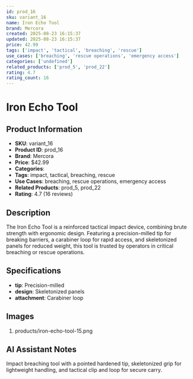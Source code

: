 ```yaml
---
id: prod_16
sku: variant_16
name: Iron Echo Tool
brand: Mercora
created: 2025-08-23 16:15:37
updated: 2025-08-23 16:15:37
price: 42.99
tags: ['impact', 'tactical', 'breaching', 'rescue']
use_cases: ['breaching', 'rescue operations', 'emergency access']
categories: ['undefined']
related_products: ['prod_5', 'prod_22']
rating: 4.7
rating_count: 16
---
```


# Iron Echo Tool

## Product Information
- **SKU**: variant_16
- **Product ID**: prod_16
- **Brand**: Mercora
- **Price**: $42.99
- **Categories**: 
- **Tags**: impact, tactical, breaching, rescue
- **Use Cases**: breaching, rescue operations, emergency access
- **Related Products**: prod_5, prod_22
- **Rating**: 4.7 (16 reviews)

## Description
The Iron Echo Tool is a reinforced tactical impact device, combining brute strength with ergonomic design. Featuring a precision-milled tip for breaking barriers, a carabiner loop for rapid access, and skeletonized panels for reduced weight, this tool is trusted by operators in critical breaching or rescue operations.

## Specifications
- **tip**: Precision-milled
- **design**: Skeletonized panels
- **attachment**: Carabiner loop

## Images
1. products/iron-echo-tool-15.png

## AI Assistant Notes
Impact breaching tool with a pointed hardened tip, skeletonized grip for lightweight handling, and tactical clip and loop for secure carry.
